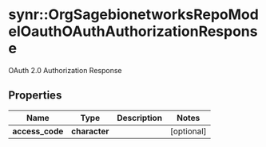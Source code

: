 # synr::OrgSagebionetworksRepoModelOauthOAuthAuthorizationResponse

OAuth 2.0 Authorization Response

## Properties
Name | Type | Description | Notes
------------ | ------------- | ------------- | -------------
**access_code** | **character** |  | [optional] 


